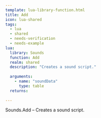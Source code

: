 ```yaml
---
template: lua-library-function.html
title: Add
icon: lua-shared
tags:
  - lua
  - shared
  - needs-verification
  - needs-example
lua:
  library: Sounds
  function: Add
  realm: shared
  description: "Creates a sound script."
  
  arguments:
    - name: "soundData"
      type: table
  returns:
    
---
```


<div class="lua__search__keywords">
Sounds.Add &#x2013; Creates a sound script.
</div>

